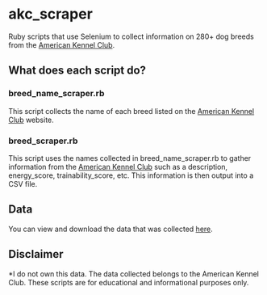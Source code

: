 # akc_scraper

Ruby scripts that use Selenium to collect information on 280+ dog breeds from the [American Kennel Club](https://www.akc.org/).

## What does each script do?

### breed_name_scraper.rb
This script collects the name of each breed listed on the [American Kennel Club](https://www.akc.org/) website.

### breed_scraper.rb
This script uses the names collected in breed_name_scraper.rb to gather information from the [American Kennel Club](https://www.akc.org/) such as a description, energy_score, trainability_score, etc. This information is then output into a CSV file.
    
## Data
You can view and download the data that was collected [here](https://github.com/jacksonk-price/akc_scraper/blob/master/output/dogs.csv).

## Disclaimer
*I do not own this data. The data collected belongs to the American Kennel Club. These scripts are for educational and informational purposes only.
